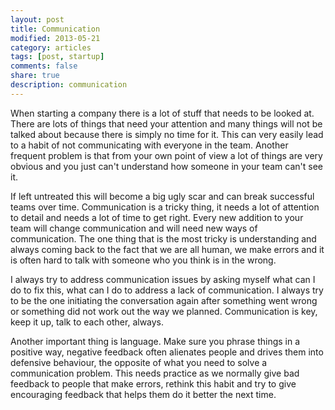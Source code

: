 ```yaml
---
layout: post
title: Communication
modified: 2013-05-21
category: articles
tags: [post, startup]
comments: false
share: true
description: communication
---
```


When starting a company there is a lot of stuff that needs to be looked
at. There are lots of things that need your attention and many things
will not be talked about because there is simply no time for it. This can
very easily lead to a habit of not communicating with everyone in the
team. Another frequent problem is that from your own point of view a lot
of things are very obvious and you just can't understand how someone in
your team can't see it.

If left untreated this will become a big ugly scar and can break
successful teams over time. Communication is a tricky thing, it needs a
lot of attention to detail and needs a lot of time to get right. Every
new addition to your team will change communication and will need new
ways of communication. The one thing that is the most tricky is
understanding and always coming back to the fact that we are all human,
we make errors and it is often hard to talk with someone who you think
is in the wrong.

I always try to address communication issues by asking myself what can I
do to fix this, what can I do to address a lack of communication. I
always try to be the one initiating the conversation again after
something went wrong or something did not work out the way we planned.
Communication is key, keep it up, talk to each other, always.

Another important thing is language. Make sure you phrase things in a
positive way, negative feedback often alienates people and drives them
into defensive behaviour, the opposite of what you need to solve a
communication problem. This needs practice as we normally give bad
feedback to people that make errors, rethink this habit and try to give
encouraging feedback that helps them do it better the next time.
